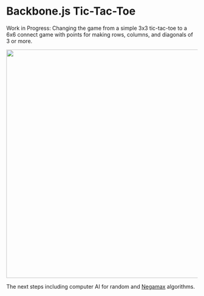 Backbone.js Tic-Tac-Toe
==================
Work in Progress: Changing the game from a simple 3x3 tic-tac-toe to a 6x6 connect game with points for making rows, columns, and diagonals of 3 or more.

<img src="http://kevinhamiltonsmith.com/wp-content/uploads/2013/06/connect-3-or-more-backbone.png" width="600" />

The next steps including computer AI for random and <a href="http://en.wikipedia.org/wiki/Negamax">Negamax</a> algorithms.

